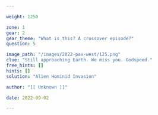 ```yaml
---

weight: 1250

zone: 1
gear: 2
gear_theme: "What is this? A crossover episode?"
question: 5

image_path: "/images/2022-pax-west/125.png"
clue: "Still approaching Earth. We miss you. Godspeed."
free_hints: []
hints: []
solution: "Alien Hominid Invasion"

author: "[[ Unknown ]]"

date: 2022-09-02

---
```


